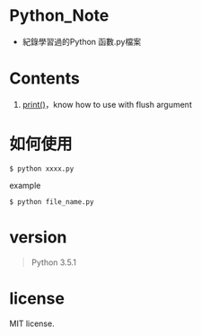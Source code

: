 # Python_Note
- 紀錄學習過的Python 函數.py檔案
# Contents
1. [print()](print().py)，know how to use with flush argument

# 如何使用
`$ python xxxx.py`

example

`$ python file_name.py`

# version
> Python 3.5.1


# license
MIT license.
